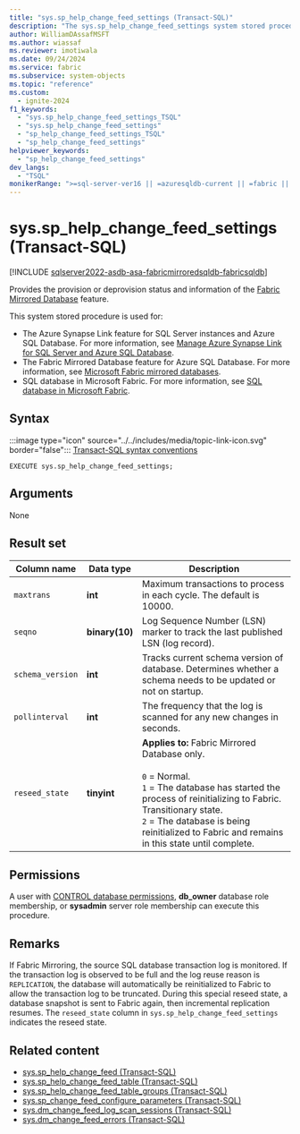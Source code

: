 ```yaml
---
title: "sys.sp_help_change_feed_settings (Transact-SQL)"
description: "The sys.sp_help_change_feed_settings system stored procedure returns state information for Microsoft Fabric Mirroring."
author: WilliamDAssafMSFT
ms.author: wiassaf
ms.reviewer: imotiwala
ms.date: 09/24/2024
ms.service: fabric
ms.subservice: system-objects
ms.topic: "reference"
ms.custom:
  - ignite-2024
f1_keywords:
  - "sys.sp_help_change_feed_settings_TSQL"
  - "sys.sp_help_change_feed_settings"
  - "sp_help_change_feed_settings_TSQL"
  - "sp_help_change_feed_settings"
helpviewer_keywords:
  - "sp_help_change_feed_settings"
dev_langs:
  - "TSQL"
monikerRange: ">=sql-server-ver16 || =azuresqldb-current || =fabric || =azure-sqldw-latest"
---
```

# sys.sp_help_change_feed_settings (Transact-SQL)

[!INCLUDE [sqlserver2022-asdb-asa-fabricmirroredsqldb-fabricsqldb](../../includes/applies-to-version/sqlserver2022-asdb-asa-fabricmirroredsqldb-fabricsqldb.md)]

Provides the provision or deprovision status and information of the [Fabric Mirrored Database](/fabric/database/mirrored-database/overview) feature.

This system stored procedure is used for:

- The Azure Synapse Link feature for SQL Server instances and Azure SQL Database. For more information, see [Manage Azure Synapse Link for SQL Server and Azure SQL Database](../../sql-server/synapse-link/synapse-link-sql-server-change-feed-manage.md).
- The Fabric Mirrored Database feature for Azure SQL Database. For more information, see [Microsoft Fabric mirrored databases](/fabric/database/mirrored-database/overview).
- SQL database in Microsoft Fabric. For more information, see [SQL database in Microsoft Fabric](/fabric/database/sql/overview).

## Syntax

:::image type="icon" source="../../includes/media/topic-link-icon.svg" border="false"::: [Transact-SQL syntax conventions](../../t-sql/language-elements/transact-sql-syntax-conventions-transact-sql.md)

```syntaxsql
EXECUTE sys.sp_help_change_feed_settings;
```

## Arguments

None

## Result set

| Column name | Data type | Description |
| --- | --- | --- |
| `maxtrans` | **int** | Maximum transactions to process in each cycle. The default is 10000. |
| `seqno` | **binary(10)** | Log Sequence Number (LSN) marker to track the last published LSN (log record). |
| `schema_version` | **int** | Tracks current schema version of database. Determines whether a schema needs to be updated or not on startup. |
| `pollinterval` | **int** | The frequency that the log is scanned for any new changes in seconds. |
| `reseed_state` | **tinyint** | **Applies to:** Fabric Mirrored Database only.<br /><br />`0` = Normal.<br />`1` = The database has started the process of reinitializing to Fabric. Transitionary state.<br />`2` = The database is being reinitialized to Fabric and remains in this state until complete. |

## Permissions

A user with [CONTROL database permissions](../security/permissions-database-engine.md), **db_owner** database role membership, or **sysadmin** server role membership can execute this procedure.

## Remarks

If Fabric Mirroring, the source SQL database transaction log is monitored. If the transaction log is observed to be full and the log reuse reason is `REPLICATION`, the database will automatically be reinitialized to Fabric to allow the transaction log to be truncated. During this special reseed state, a database snapshot is sent to Fabric again, then incremental replication resumes. The `reseed_state` column in `sys.sp_help_change_feed_settings` indicates the reseed state.

## Related content

- [sys.sp_help_change_feed (Transact-SQL)](sp-help-change-feed.md)
- [sys.sp_help_change_feed_table (Transact-SQL)](sp-help-change-feed-table.md)
- [sys.sp_help_change_feed_table_groups (Transact-SQL)](sp-help-change-feed-table-groups.md)
- [sys.sp_change_feed_configure_parameters (Transact-SQL)](sp-change-feed-configure-parameters.md)
- [sys.dm_change_feed_log_scan_sessions (Transact-SQL)](../system-dynamic-management-views/sys-dm-change-feed-log-scan-sessions.md)
- [sys.dm_change_feed_errors (Transact-SQL)](../system-dynamic-management-views/sys-dm-change-feed-errors.md)
